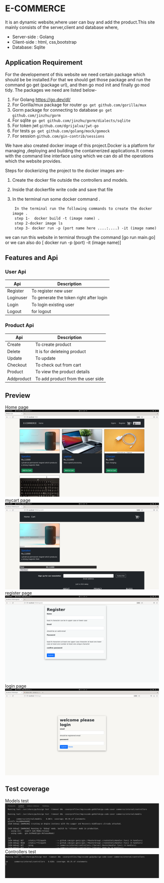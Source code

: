 # E-COMMERCE
It is an dynamic website,where user can buy and add the product.This site mainly consists of the server,client and database where,
- Server-side : Golang
- Client-side : html, css,bootstrap 
- Database: Sqlite

## Application Requirement
For the developement of this website we need certain package which should be be installed.For that we should get those package and run the command go get (package url), and then go mod init and finally go mod tidy. The packages we need are listed below-

1. For  Golang https://go.dev/dl/
2. For  Gorilla/mux package for router ```go get github.com/gorilla/mux```
3. Gorm package for connecting to database ```go get github.com/jinzhu/gorm```
 4. For sqlite ```go get github.com/jinzhu/gorm/dialects/sqlite```
4. For token jwt ```github.com/dgrijalva/jwt-go```
5. For tests ```go get github.com/golang/mock/gomock```
6. For session ```github.com/gin-contrib/sessions```


We have also created docker image of this project.Docker is a platform for managing ,deploying and building the containerized applications.It comes with the command line interface using which we can do all the operations which the website provides.

Steps for dockerizing the project to the docker images are-

1. Create the docker file outside the controllers and models.
2. Inside that dockerfile write code and save that file
3. In the terminal run some  docker command .

        In the terminal run the following commands to create the docker image .
        step 1-  docker build -t (image name) .
        step 2-docker image ls
        step 3- docker run -p (port name here ....:....) -it (image name)

    
 we can run this website in terminal through the command [go run main.go] or we can also do [ docker run -p (port) -it (image name)]
 
 ## Features and  Api
 ### User Api
| Api  |Description 
|---|---
|Register   |To register new user   
|Loginuser|To generate the token right after login
|Login   |To login existing user   
|Logout   |for logout   


### Product Api

| Api   |Description   |   
|---|---
|Create   | To create product  | 
|Delete   | It is for deleteing product  |   
|Update   | To update  |   
|Checkout|To check out from cart
|Product|To view the product details
|Addproduct|To add product from the user side





## Preview

Home page
![home page](/ecommerce_image/home.png)
mycart page
![cart page](/ecommerce_image/mycart.png)
register page
![register page](/ecommerce_image/register.png)
login page
![login page](/ecommerce_image/login.png)


## Test coverage

Models  test 
![models test](/ecommerce_image/modelstest.png)
Controllers test
![controllers test](/ecommerce_image/contrtest.png)
